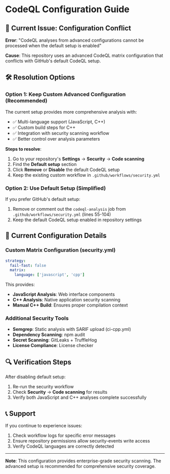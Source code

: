 # CodeQL Configuration Guide

## 🚨 Current Issue: Configuration Conflict

**Error**: "CodeQL analyses from advanced configurations cannot be processed when the default setup is enabled"

**Cause**: This repository uses an advanced CodeQL matrix configuration that conflicts with GitHub's default CodeQL setup.

## 🛠️ Resolution Options

### Option 1: Keep Custom Advanced Configuration (Recommended)

The current setup provides more comprehensive analysis with:
- ✅ Multi-language support (JavaScript, C++)
- ✅ Custom build steps for C++
- ✅ Integration with security scanning workflow
- ✅ Better control over analysis parameters

**Steps to resolve**:
1. Go to your repository's **Settings** → **Security** → **Code scanning**
2. Find the **Default setup** section
3. Click **Remove** or **Disable** the default CodeQL setup
4. Keep the existing custom workflow in `.github/workflows/security.yml`

### Option 2: Use Default Setup (Simplified)

If you prefer GitHub's default setup:
1. Remove or comment out the `codeql-analysis` job from `.github/workflows/security.yml` (lines 55-104)
2. Keep the default CodeQL setup enabled in repository settings

## 📝 Current Configuration Details

### Custom Matrix Configuration (security.yml)
```yaml
strategy:
  fail-fast: false
  matrix:
    language: ['javascript', 'cpp']
```

This provides:
- **JavaScript Analysis**: Web interface components
- **C++ Analysis**: Native application security scanning
- **Manual C++ Build**: Ensures proper compilation context

### Additional Security Tools
- **Semgrep**: Static analysis with SARIF upload (ci-cpp.yml)
- **Dependency Scanning**: npm audit
- **Secret Scanning**: GitLeaks + TruffleHog
- **License Compliance**: License checker

## 🔍 Verification Steps

After disabling default setup:
1. Re-run the security workflow
2. Check **Security** → **Code scanning** for results
3. Verify both JavaScript and C++ analyses complete successfully

## 📞 Support

If you continue to experience issues:
1. Check workflow logs for specific error messages
2. Ensure repository permissions allow security-events write access
3. Verify CodeQL languages are correctly detected

---

**Note**: This configuration provides enterprise-grade security scanning. The advanced setup is recommended for comprehensive security coverage.